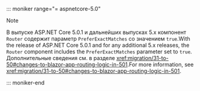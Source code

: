::: moniker range="= aspnetcore-5.0"

> [!NOTE]
> <span data-ttu-id="4d761-101">В выпуске ASP.NET Core 5.0.1 и дальнейших выпусках 5.x компонент `Router` содержит параметр `PreferExactMatches` со значением `true`.</span><span class="sxs-lookup"><span data-stu-id="4d761-101">With the release of ASP.NET Core 5.0.1 and for any additional 5.x releases, the `Router` component includes the `PreferExactMatches` parameter set to `true`.</span></span> <span data-ttu-id="4d761-102">Дополнительные сведения см. в разделе <xref:migration/31-to-50#changes-to-blazor-app-routing-logic-in-501>.</span><span class="sxs-lookup"><span data-stu-id="4d761-102">For more information, see <xref:migration/31-to-50#changes-to-blazor-app-routing-logic-in-501>.</span></span>

::: moniker-end
